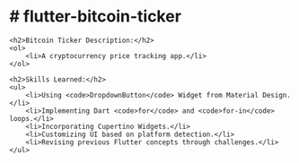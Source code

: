 
<!DOCTYPE html>
<html lang="en">
<head>
    <meta charset="UTF-8">
    <meta name="viewport" content="width=device-width, initial-scale=1.0">
    <title>flutter-bitcoin-ticker</title>
</head>
<body>
    <h1># flutter-bitcoin-ticker</h1>
    
    <h2>Bitcoin Ticker Description:</h2>
    <ol>
        <li>A cryptocurrency price tracking app.</li>
    </ol>
    
    <h2>Skills Learned:</h2>
    <ul>
        <li>Using <code>DropdownButton</code> Widget from Material Design.</li>
        <li>Implementing Dart <code>for</code> and <code>for-in</code> loops.</li>
        <li>Incorporating Cupertino Widgets.</li>
        <li>Customizing UI based on platform detection.</li>
        <li>Revising previous Flutter concepts through challenges.</li>
    </ul>
</body>
